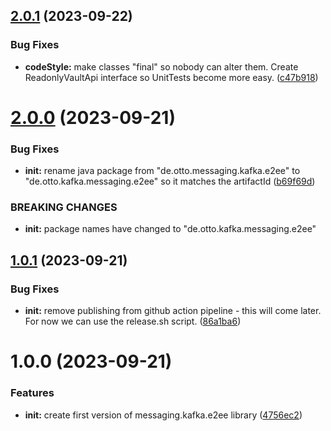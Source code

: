 ## [2.0.1](https://github.com/otto-de/kafka-messaging-e2ee/compare/v2.0.0...v2.0.1) (2023-09-22)


### Bug Fixes

* **codeStyle:** make classes "final" so nobody can alter them. Create ReadonlyVaultApi interface so UnitTests become more easy. ([c47b918](https://github.com/otto-de/kafka-messaging-e2ee/commit/c47b9189fb7c54808b11752a5acae1cf5eb56ccf))

# [2.0.0](https://github.com/otto-de/kafka-messaging-e2ee/compare/v1.0.1...v2.0.0) (2023-09-21)


### Bug Fixes

* **init:** rename java package from "de.otto.messaging.kafka.e2ee" to "de.otto.kafka.messaging.e2ee" so it matches the artifactId ([b69f69d](https://github.com/otto-de/kafka-messaging-e2ee/commit/b69f69dcf56ae91f316337a9b42627f8d43aa5b3))


### BREAKING CHANGES

* **init:** package names have changed to "de.otto.kafka.messaging.e2ee"

## [1.0.1](https://github.com/otto-de/kafka-messaging-e2ee/compare/v1.0.0...v1.0.1) (2023-09-21)


### Bug Fixes

* **init:** remove publishing from github action pipeline - this will come later. For now we can use the release.sh script. ([86a1ba6](https://github.com/otto-de/kafka-messaging-e2ee/commit/86a1ba61f0d9810dbe1cd7c3673428403d70b959))

# 1.0.0 (2023-09-21)


### Features

* **init:** create first version of messaging.kafka.e2ee library ([4756ec2](https://github.com/otto-de/kafka-messaging-e2ee/commit/4756ec2ea036e3a43ec4dc646632dbdcc3fc8935))
